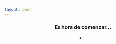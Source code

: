 ```yaml
---
layout: post
---
```

<style type="text/css" media="screen">
  .container {
    margin: 10px auto;
    max-width: 600px;
    text-align: center;
  }
  
  h2 {
    margin: 30px 0;
    font-size: 3em;
    line-height: 1;
    letter-spacing: -1px;
	color:#CB1A30;
	}
</style>

<div class="container">
  <h3>Es hora de comenzar...</h3>
  <li>
    <img src="{{site.baseurl}}/img/1.10/nivel1.jpg" alt="">
  </li>
  

</div>

 


